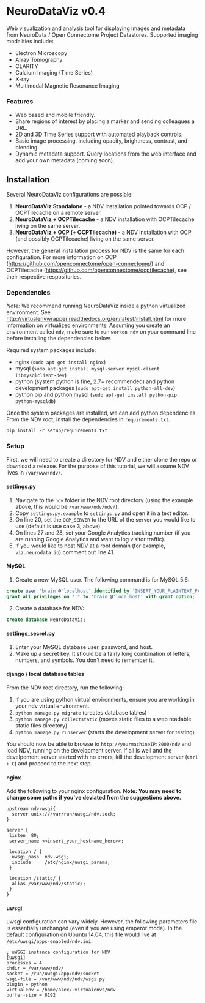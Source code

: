 # NeuroDataViz v0.4

Web visualization and analysis tool for displaying images and metadata from NeuroData / Open Connectome Project Datastores. Supported imaging modalities include:

 * Electron Microscopy
 * Array Tomography
 * CLARITY
 * Calcium Imaging (Time Series)
 * X-ray
 * Multimodal Magnetic Resonance Imaging

### Features 
 * Web based and mobile friendly.
 * Share regions of interest by placing a marker and sending colleagues a URL. 
 * 2D and 3D Time Series support with automated playback controls. 
 * Basic image processing, including opacity, brightness, contrast, and blending.
 * Dynamic metadata support. Query locations from the web interface and add your own metadata (coming soon).

## Installation 

Several NeuroDataViz configurations are possible:
 1. **NeuroDataViz Standalone** - a NDV installation pointed towards OCP / OCPTilecache on a remote server.
 2. **NeuroDataViz + OCPTilecache** - a NDV installation with OCPTilecache living on the same server.
 3. **NeuroDataViz + OCP (+ OCPTilecache)** - a NDV installation with OCP (and possibly OCPTilecache) living on the same server.

However, the general installation process for NDV is the same for each configuration. For more information on OCP (https://github.com/openconnectome/open-connectome/) and OCPTilecache (https://github.com/openconnectome/ocptilecache), see their respective respositories. 

### Dependencies 
*Note:* We recommend running NeuroDataViz inside a python virtualized environment. See http://virtualenvwrapper.readthedocs.org/en/latest/install.html for more information on virtualized environments. Assuming you create an environment called ```ndv```, make sure to run ```workon ndv``` on your command line before installing the dependencies below.

Required system packages include:
 * nginx (```sudo apt-get install nginx```)
 * mysql (```sudo apt-get install mysql-server mysql-client libmysqlclient-dev```)
 * python (system python is fine, 2.7+ recommended) and python development packages (```sudo apt-get install python-all-dev```)
 * python pip and python mysql (```sudo apt-get install python-pip python-mysqldb```)


Once the system packages are installed, we can add python dependencies. From the NDV root, install the dependencies in ```requirements.txt```.

``` pip install -r setup/requirements.txt ```

### Setup 
First, we will need to create a directory for NDV and either clone the repo or download a release. For the purpose of this tutorial, we will assume NDV lives in ```/var/www/ndv/```.

#### settings.py 
 1. Navigate to the ```ndv``` folder in the NDV root directory (using the example above, this would be ```/var/www/ndv/ndv/```).
 2. Copy ```settings.py.example``` to ```settings.py``` and open it in a text editor.
 3. On line 20, set the ```OCP_SERVER``` to the URL of the server you would like to use (default is use case 3, above).
 4. On lines 27 and 28, set your Google Analytics tracking number (if you are running Google Analytics and want to log visitor traffic).
 5. If you would like to host NDV at a root domain (for example, ```viz.neurodata.io```) comment out line 41.

#### MySQL
 1. Create a new MySQL user. The following command is for MySQL 5.6: 
 
 ```SQL
 create user 'brain'@'localhost' identified by 'INSERT_YOUR_PLAINTEXT_PASSWORD_HERE';
 grant all privileges on *.* to 'brain'@'localhost' with grant option;
 ```

 2. Create a database for NDV:
 
 ```SQL
 create database NeuroDataViz;
 ```

#### settings_secret.py
 1. Enter your MySQL database user, password, and host. 
 2. Make up a secret key. It should be a fairly long combination of letters, numbers, and symbols. You don't need to remember it. 

#### django / local database tables 
From the NDV root directory, run the following:
 1. If you are using python virtual environments, ensure you are working in your ndv virtual environment.
 2. ```python manage.py migrate``` (creates database tables)
 3. ```python manage.py collectstatic``` (moves static files to a web readable static files directory)
 4. ```python manage.py runserver``` (starts the development server for testing)
 
You should now be able to browse to ```http://yourmachineIP:8000/ndv``` and load NDV, running on the development server. If all is well and the develpoment server started with no errors, kill the development server (```Ctrl + C```) and proceed to the next step. 

#### nginx 
Add the following to your nginx configuration. **Note: You may need to change some paths if you've deviated from the suggestions above.**
```
upstream ndv-wsgi{
  server unix:///var/run/uwsgi/ndv.sock;
}

server {
 listen  80;
 server_name <<insert_your_hostname_here>>;
 
 location / {
  uwsgi_pass  ndv-wsgi;
  include     /etc/nginx/uwsgi_params;
 }
 
 location /static/ {
  alias /var/www/ndv/static/;
 }
}
```

#### uwsgi
uwsgi configuration can vary widely. However, the following parameters file is essentially unchanged (even if you are using emperor mode). In the default configuration on Ubuntu 14.04, this file would live at ```/etc/uwsgi/apps-enabled/ndv.ini```.

```
; uWSGI instance configuration for NDV
[uwsgi]
processes = 4
chdir = /var/www/ndv/
socket = /run/uwsgi/app/ndv/socket
wsgi-file = /var/www/ndv/ndv/wsgi.py
plugin = python
virtualenv = /home/alex/.virtualenvs/ndv 
buffer-size = 8192
```




